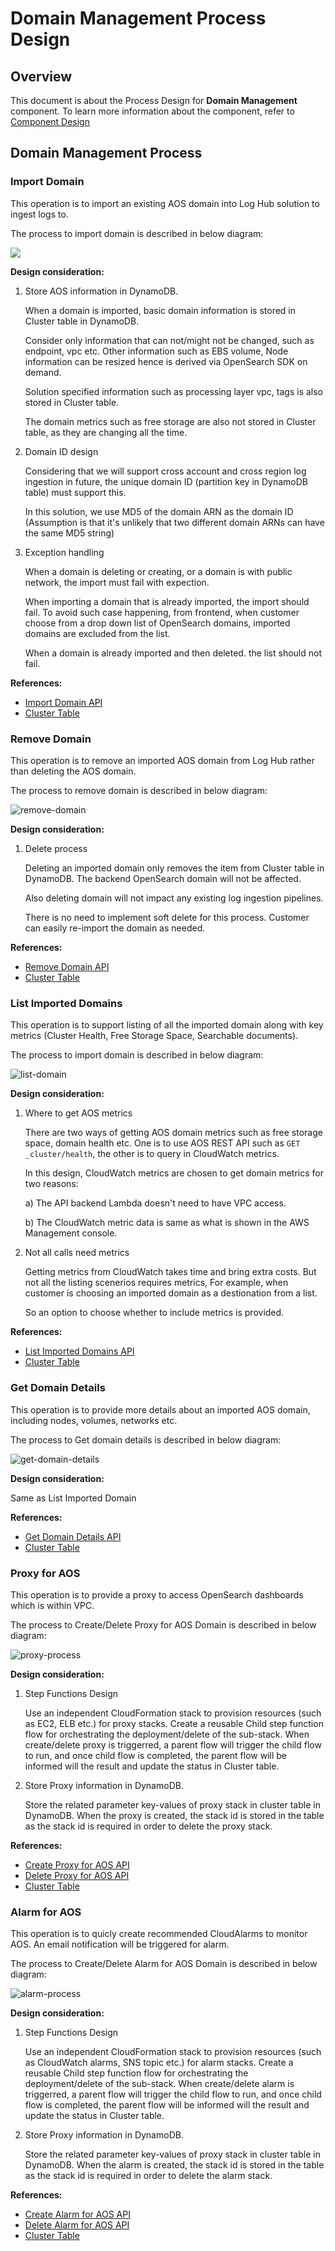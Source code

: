 # Domain Management Process Design


## Overview

This document is about the Process Design for **Domain Management** component. To learn more information about the component, refer to [Component Design](../component-design)


## Domain Management Process

### Import Domain

This operation is to import an existing AOS domain into Log Hub solution to ingest logs to.

The process to import domain is described in below diagram:

![](../../images/design-diagram/import-domain.png)

**Design consideration:**

1. Store AOS information in DynamoDB.

    When a domain is imported, basic domain information is stored in Cluster table in DynamoDB. 

    Consider only information that can not/might not be changed, such as endpoint, vpc etc. Other information such as EBS volume, Node information can be resized hence is derived via OpenSearch SDK on demand.

    Solution specified information such as processing layer vpc, tags is also stored in Cluster table.

    The domain metrics such as free storage are also not stored in Cluster table, as they are changing all the time.

1. Domain ID design

    Considering that we will support cross account and cross region log ingestion in future, the unique domain ID (partition key in DynamoDB table) must support this.

    In this solution, we use MD5 of the domain ARN as the domain ID (Assumption is that it's unlikely that two different domain ARNs can have the same MD5 string)


1. Exception handling

    When a domain is deleting or creating, or a domain is with public network, the import must fail with expection.

    When importing a domain that is already imported, the import should fail. To avoid such case happening, from frontend, when customer choose from a drop down list of OpenSearch domains, imported domains are excluded from the list.

    When a domain is already imported and then deleted. the list should not fail.


**References:**

- [Import Domain API](./api-design.md#import-domain)
- [Cluster Table](./data-model-design.md#cluster-table)


### Remove Domain

This operation is to remove an imported AOS domain from Log Hub rather than deleting the AOS domain.

The process to remove domain is described in below diagram:

![remove-domain](../../images/design-diagram/delete-domain.png)

**Design consideration:**

1. Delete process

    Deleting an imported domain only removes the item from Cluster table in DynamoDB. The backend OpenSearch domain will not be affected.

    Also deleting domain will not impact any existing log ingestion pipelines.

    There is no need to implement soft delete for this process. Customer can easily re-import the domain as needed.


**References:**

- [Remove Domain API](./api-design.md#remove-domain)
- [Cluster Table](./data-model-design.md#cluster-table)

### List Imported Domains

This operation is to support listing of all the imported domain along with key metrics (Cluster Health, Free Storage Space, Searchable documents).

The process to import domain is described in below diagram:

![list-domain](../../images/design-diagram/list-domain.png)

**Design consideration:**

1. Where to get AOS metrics

    There are two ways of getting AOS domain metrics such as free storage space, domain health etc. One is to use AOS REST API such as `GET _cluster/health`, the other is to query in CloudWatch metrics.

    In this design, CloudWatch metrics are chosen to get domain metrics for two reasons:

    a) The API backend Lambda doesn't need to have VPC access.

    b) The CloudWatch metric data is same as what is shown in the AWS Management console.

1. Not all calls need metrics

    Getting metrics from CloudWatch takes time and bring extra costs. But not all the listing scenerios requires metrics, For example, when customer is choosing an imported domain as a destionation from a list.

    So an option to choose whether to include metrics is provided. 

**References:**

- [List Imported Domains API](./api-design.md#list-imported-domains)
- [Cluster Table](./data-model-design.md#cluster-table)

### Get Domain Details

This operation is to provide more details about an imported AOS domain, including nodes, volumes, networks etc.

The process to Get domain details is described in below diagram:

![get-domain-details](../../images/design-diagram/get-domain.png)

**Design consideration:**

Same as List Imported Domain

**References:**

- [Get Domain Details API](./api-design.md#get-domain-details)
- [Cluster Table](./data-model-design.md#cluster-table)


### Proxy for AOS

This operation is to provide a proxy to access OpenSearch dashboards which is within VPC.

The process to Create/Delete Proxy for AOS Domain is described in below diagram:

![proxy-process](../../images/design-diagram/proxy-process.png)

**Design consideration:**

1. Step Functions Design

    Use an independent CloudFormation stack to provision resources (such as EC2, ELB etc.) for proxy stacks. Create a reusable Child step function flow for orchestrating the deployment/delete of the sub-stack. When create/delete proxy is triggerred, a parent flow will trigger the child flow to run, and once child flow is completed, the parent flow will be informed will the result and update the status in Cluster table.

1. Store Proxy information in DynamoDB.

    Store the related parameter key-values of proxy stack in cluster table in DynamoDB. When the proxy is created, the stack id is stored in the table as the stack id is required in order to delete the proxy stack.
    

**References:**

- [Create Proxy for AOS API](./api-design.md#create-proxy-for-opensearch)
- [Delete Proxy for AOS API](./api-design.md#delete-proxy-for-opensearch)
- [Cluster Table](./data-model-design.md#cluster-table)


### Alarm for AOS

This operation is to quicly create recommended CloudAlarms to monitor AOS. An email notification will be triggered for alarm.

The process to Create/Delete Alarm for AOS Domain is described in below diagram:

![alarm-process](../../images/design-diagram/alarm-process.png)

**Design consideration:**

1. Step Functions Design

    Use an independent CloudFormation stack to provision resources (such as CloudWatch alarms, SNS topic etc.) for alarm stacks. Create a reusable Child step function flow for orchestrating the deployment/delete of the sub-stack. When create/delete alarm is triggerred, a parent flow will trigger the child flow to run, and once child flow is completed, the parent flow will be informed will the result and update the status in Cluster table.

1. Store Proxy information in DynamoDB.

    Store the related parameter key-values of proxy stack in cluster table in DynamoDB. When the alarm is created, the stack id is stored in the table as the stack id is required in order to delete the alarm stack.
    

**References:**

- [Create Alarm for AOS API](./api-design.md#create-alarm-for-opensearch)
- [Delete Alarm for AOS API](./api-design.md#delete-alarm-for-opensearch)
- [Cluster Table](./data-model-design.md#cluster-table)

